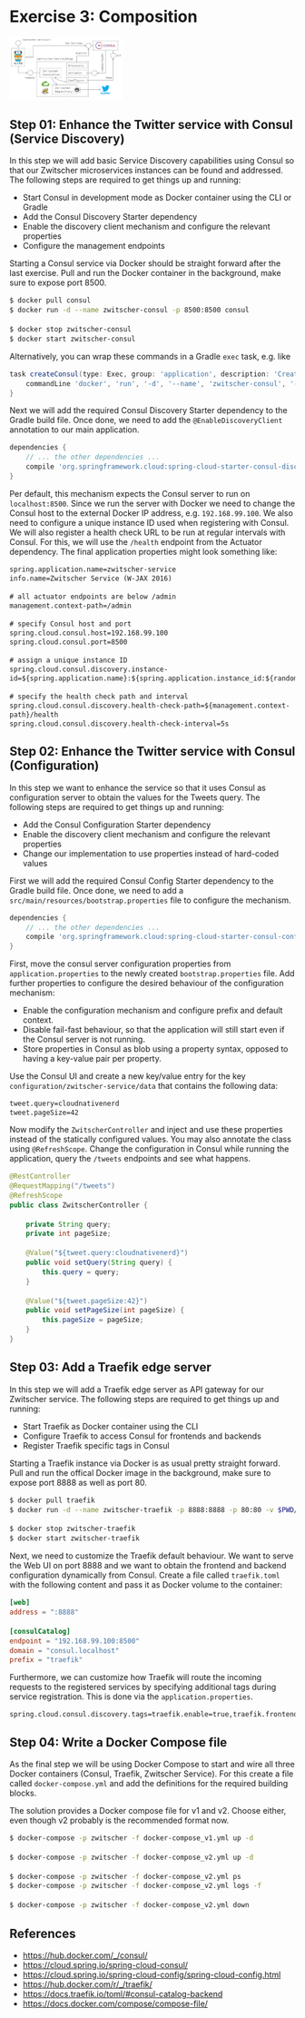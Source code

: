 # Exercise 3: Composition

<img src="illustration-03.png" alt="Exercise 3 Illustration" width="200"/>

## Step 01: Enhance the Twitter service with Consul (Service Discovery)

In this step we will add basic Service Discovery capabilities using Consul so that our
Zwitscher microservices instances can be found and addressed. The following steps are
required to get things up and running:

* Start Consul in development mode as Docker container using the CLI or Gradle
* Add the Consul Discovery Starter dependency
* Enable the discovery client mechanism and configure the relevant properties
* Configure the management endpoints

Starting a Consul service via Docker should be straight forward after the last exercise.
Pull and run the Docker container in the background, make sure to expose port 8500.

```bash
$ docker pull consul
$ docker run -d --name zwitscher-consul -p 8500:8500 consul

$ docker stop zwitscher-consul
$ docker start zwitscher-consul
```

Alternatively, you can wrap these commands in a Gradle `exec` task, e.g. like

```groovy
task createConsul(type: Exec, group: 'application', description: 'Create Consul container') {
    commandLine 'docker', 'run', '-d', '--name', 'zwitscher-consul', '-p', '8500:8500', 'consul'
}
```

Next we will add the required Consul Discovery Starter dependency to the Gradle build file. Once
done, we need to add the `@EnableDiscoveryClient` annotation to our main application.

```groovy
dependencies {
    // ... the other dependencies ...
    compile 'org.springframework.cloud:spring-cloud-starter-consul-discovery'
}
```

Per default, this mechanism expects the Consul server to run on `localhost:8500`. Since we run the
server with Docker we need to change the Consul host to the external Docker IP address, e.g. `192.168.99.100`.
We also need to configure a unique instance ID used when registering with Consul. We will also register
a health check URL to be run at regular intervals with Consul. For this, we will use the `/health` endpoint
from the Actuator dependency. The final application properties might look something like:

```
spring.application.name=zwitscher-service
info.name=Zwitscher Service (W-JAX 2016)

# all actuator endpoints are below /admin
management.context-path=/admin

# specify Consul host and port
spring.cloud.consul.host=192.168.99.100
spring.cloud.consul.port=8500

# assign a unique instance ID
spring.cloud.consul.discovery.instance-id=${spring.application.name}:${spring.application.instance_id:${random.value}}

# specify the health check path and interval
spring.cloud.consul.discovery.health-check-path=${management.context-path}/health
spring.cloud.consul.discovery.health-check-interval=5s
```


## Step 02: Enhance the Twitter service with Consul (Configuration)

In this step we want to enhance the service so that it uses Consul as configuration server
to obtain the values for the Tweets query. The following steps are required to get things
up and running:

* Add the Consul Configuration Starter dependency
* Enable the discovery client mechanism and configure the relevant properties
* Change our implementation to use properties instead of hard-coded values

First we will add the required Consul Config Starter dependency to the Gradle build file. Once
done, we need to add a `src/main/resources/bootstrap.properties` file to configure the mechanism.

```groovy
dependencies {
    // ... the other dependencies ...
    compile 'org.springframework.cloud:spring-cloud-starter-consul-config'
}
```

First, move the consul server configuration properties from `application.properties` to the
newly created `bootstrap.properties` file. Add further properties to configure the desired
behaviour of the configuration mechanism:

* Enable the configuration mechanism and configure prefix and default context.
* Disable fail-fast behaviour, so that the application will still start even if the Consul
  server is not running.
* Store properties in Consul as blob using a property syntax, opposed to having a
  key-value pair per property.

Use the Consul UI and create a new key/value entry for the key `configuration/zwitscher-service/data`
that contains the following data:

```
tweet.query=cloudnativenerd
tweet.pageSize=42
```

Now modify the `ZwitscherController` and inject and use these properties instead of the statically
configured values. You may also annotate the class using `@RefreshScope`. Change the configuration
in Consul while running the application, query the `/tweets` endpoints and see what happens.

```java
@RestController
@RequestMapping("/tweets")
@RefreshScope
public class ZwitscherController {

    private String query;
    private int pageSize;

    @Value("${tweet.query:cloudnativenerd}")
    public void setQuery(String query) {
        this.query = query;
    }

    @Value("${tweet.pageSize:42}")
    public void setPageSize(int pageSize) {
        this.pageSize = pageSize;
    }
}
```


## Step 03: Add a Traefik edge server

In this step we will add a Traefik edge server as API gateway for our Zwitscher service.
The following steps are required to get things up and running:

* Start Traefik as Docker container using the CLI
* Configure Traefik to access Consul for frontends and backends
* Register Traefik specific tags in Consul

Starting a Traefik instance via Docker is as usual pretty straight forward.
Pull and run the offical Docker image in the background, make sure to expose port 8888
as well as port 80.

```bash
$ docker pull traefik
$ docker run -d --name zwitscher-traefik -p 8888:8888 -p 80:80 -v $PWD/traefik.toml:/etc/traefik/traefik.toml traefik

$ docker stop zwitscher-traefik
$ docker start zwitscher-traefik
```

Next, we need to customize the Traefik default behaviour. We want to serve the Web UI on port 8888 and we
want to obtain the frontend and backend configuration dynamically from Consul. Create a file called `traefik.toml`
with the following content and pass it as Docker volume to the container:

```toml
[web]
address = ":8888"

[consulCatalog]
endpoint = "192.168.99.100:8500"
domain = "consul.localhost"
prefix = "traefik"
```

Furthermore, we can customize how Traefik will route the incoming requests to the registered services by
specifying additional tags during service registration. This is done via the `application.properties`.

```
spring.cloud.consul.discovery.tags=traefik.enable=true,traefik.frontend.rule=Path:/tweets,traefik.tags=api
```


## Step 04: Write a Docker Compose file

As the final step we will be using Docker Compose to start and wire all three Docker containers
(Consul, Traefik, Zwitscher Service). For this create a file called `docker-compose.yml` and add
the definitions for the required building blocks.

The solution provides a Docker compose file for v1 and v2. Choose either, even though v2 probably
is the recommended format now.

```bash
$ docker-compose -p zwitscher -f docker-compose_v1.yml up -d

$ docker-compose -p zwitscher -f docker-compose_v2.yml up -d

$ docker-compose -p zwitscher -f docker-compose_v2.yml ps
$ docker-compose -p zwitscher -f docker-compose_v2.yml logs -f

$ docker-compose -p zwitscher -f docker-compose_v2.yml down
```


## References

* https://hub.docker.com/_/consul/
* https://cloud.spring.io/spring-cloud-consul/
* https://cloud.spring.io/spring-cloud-config/spring-cloud-config.html
* https://hub.docker.com/r/_/traefik/
* https://docs.traefik.io/toml/#consul-catalog-backend
* https://docs.docker.com/compose/compose-file/
